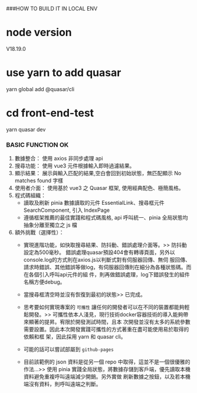 ###HOW TO BUILD IT IN LOCAL ENV

# node version

V18.19.0

# use yarn to add quasar

yarn global add @quasar/cli

# cd front-end-test

yarn quasar dev

### BASIC FUNCTION OK

1. 數據整合：
   使用 axios 非同步處理 api
2. 搜尋功能：
   使用 vue3 元件根據輸入即時過濾結果。
3. 顯示結果：
   展示與輸入匹配的結果,空白會回到初始狀態，無匹配顯示 No matches found 字樣
4. 使用者介面：
   使用基於 vue3 之 Quasar 框架, 使用經典配色、極簡風格。
5. 程式碼組織：
   - 讀取及刷新 pinia 數據讀取的元件 EssentialLink、搜尋框元件 SearchComponent, 引入 IndexPage
   - 遵循框架推薦的最佳實踐和程式碼風格, api 呼叫統一、pinia 全局狀態均抽象分離至獨立之 js 檔
6. 額外挑戰（選擇性）：
   - 實現進階功能，如快取搜尋結果、防抖動、錯誤處理介面等。>>
     防抖動設定為500毫秒。
     錯誤處理quasar預設404會有轉導頁面，另外以console.log的方式則在axios.js以判斷式對有伺服器回傳、無伺
     服回傳、請求時錯誤、其他錯誤等做log，有伺服器回傳則在細分為各種狀態碼。而在各個引入呼叫api元件的組
     件，則再做錯誤處理，log下錯誤發生的組件名稱方便debug。
     
   - 當搜尋框清空時並沒有恢復到最初的狀態>>
     已完成。
     
   - 思考要如何實現專案的 `可攜性` 讓任何的開發者可以在不同的裝置都能夠輕鬆開發。>>
     可攜性依本人淺見，現行技術docker容器技術的導入能夠帶來顯著的提昇。宥限於開發測試時間，且本
     次開發並沒有太多的系統參數需要設置。因此本次開發實踐可攜性的方式著重在盡可能使用易於取得的依賴和框
     架，因此採用 yarn 和 quasar cli。
     
   - 可能的話可以嘗試部屬到 `github-pages`
   
   - 目前該範例的 json 資料是從另一個 repo 中取得，這並不是一個很優雅的作法...>>
     使用 pinia 實踐全局狀態，將數據存儲到客戶端，優先讀取本機資料避免重複呼叫遠端減少開銷。另外實做
     刷新數據之按鈕，以及若本機端沒有資料，則呼叫遠端之判斷。
